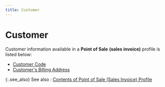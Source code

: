 ```yaml
---
title: Customer
---
```


# Customer 


Customer information available in a **Point 
 of Sale** **(sales invoice)**  profile is listed below:

- [Customer  Code]({{site.pos_baseurl}}/misc/customer_cust_info_content_pos_docs.html)
- [Customer's  Billing Address]({{site.pos_baseurl}}/misc/billing_address_cust_info_content_pos_docs.html)



{:.see_also}
See also
: [Contents  of Point of Sale (Sales Invoice) Profile]({{site.pos_baseurl}}/pos-trans/create-pos-doc/pos-si-profile/details/contents_of_a_pos_invoice.html)
